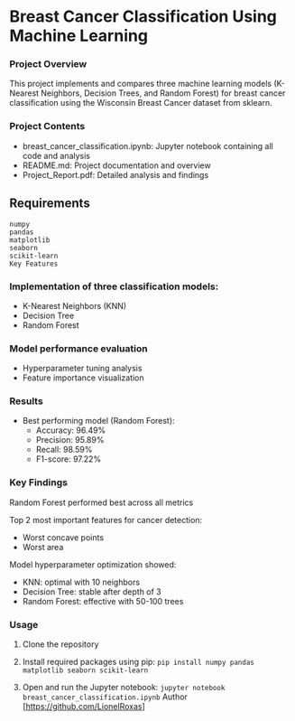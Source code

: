 # Breast Cancer Classification Using Machine Learning

### Project Overview
This project implements and compares three machine learning models (K-Nearest Neighbors, Decision Trees, and Random Forest) for breast cancer classification using the Wisconsin Breast Cancer dataset from sklearn.

### Project Contents
- breast_cancer_classification.ipynb: Jupyter notebook containing all code and analysis
- README.md: Project documentation and overview
- Project_Report.pdf: Detailed analysis and findings

## Requirements
```
numpy
pandas
matplotlib
seaborn
scikit-learn
Key Features
```

### Implementation of three classification models:
- K-Nearest Neighbors (KNN)
- Decision Tree
- Random Forest


### Model performance evaluation
- Hyperparameter tuning analysis
- Feature importance visualization

### Results
- Best performing model (Random Forest):
  - Accuracy: 96.49%
  - Precision: 95.89%
  - Recall: 98.59%
  - F1-score: 97.22%

### Key Findings
Random Forest performed best across all metrics

Top 2 most important features for cancer detection:
- Worst concave points
- Worst area

Model hyperparameter optimization showed:
- KNN: optimal with 10 neighbors
- Decision Tree: stable after depth of 3
- Random Forest: effective with 50-100 trees



### Usage
1. Clone the repository
2. Install required packages using pip:
```pip install numpy pandas matplotlib seaborn scikit-learn```

3. Open and run the Jupyter notebook:
```jupyter notebook breast_cancer_classification.ipynb```
Author
[https://github.com/LionelRoxas]
